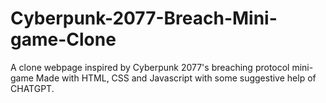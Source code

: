 # Cyberpunk-2077-Breach-Mini-game-Clone
A clone webpage inspired by Cyberpunk 2077's breaching protocol mini-game
Made with HTML, CSS and Javascript with some suggestive help of CHATGPT.
